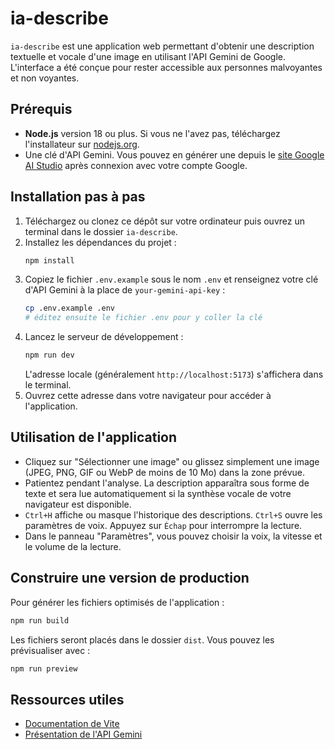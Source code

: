 # ia-describe

`ia-describe` est une application web permettant d'obtenir une description textuelle et vocale d'une image en utilisant l'API Gemini de Google. L'interface a été conçue pour rester accessible aux personnes malvoyantes et non voyantes.

## Prérequis

- **Node.js** version 18 ou plus. Si vous ne l'avez pas, téléchargez l'installateur sur [nodejs.org](https://nodejs.org/).
- Une clé d'API Gemini. Vous pouvez en générer une depuis le [site Google AI Studio](https://aistudio.google.com/app/apikey) après connexion avec votre compte Google.

## Installation pas à pas

1. Téléchargez ou clonez ce dépôt sur votre ordinateur puis ouvrez un terminal dans le dossier `ia-describe`.
2. Installez les dépendances du projet :
   ```bash
   npm install
   ```
3. Copiez le fichier `.env.example` sous le nom `.env` et renseignez votre clé d'API Gemini à la place de `your-gemini-api-key` :
   ```bash
   cp .env.example .env
   # éditez ensuite le fichier .env pour y coller la clé
   ```
4. Lancez le serveur de développement :
   ```bash
   npm run dev
   ```
   L'adresse locale (généralement `http://localhost:5173`) s'affichera dans le terminal.
5. Ouvrez cette adresse dans votre navigateur pour accéder à l'application.

## Utilisation de l'application

- Cliquez sur "Sélectionner une image" ou glissez simplement une image (JPEG, PNG, GIF ou WebP de moins de 10 Mo) dans la zone prévue.
- Patientez pendant l'analyse. La description apparaîtra sous forme de texte et sera lue automatiquement si la synthèse vocale de votre navigateur est disponible.
- `Ctrl+H` affiche ou masque l'historique des descriptions. `Ctrl+S` ouvre les paramètres de voix. Appuyez sur `Échap` pour interrompre la lecture.
- Dans le panneau "Paramètres", vous pouvez choisir la voix, la vitesse et le volume de la lecture.

## Construire une version de production

Pour générer les fichiers optimisés de l'application :
```bash
npm run build
```
Les fichiers seront placés dans le dossier `dist`. Vous pouvez les prévisualiser avec :
```bash
npm run preview
```

## Ressources utiles

- [Documentation de Vite](https://vitejs.dev/)
- [Présentation de l'API Gemini](https://aistudio.google.com/app/apikey)
